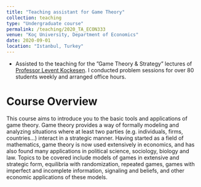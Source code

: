 ```yaml
---
title: "Teaching assistant for Game Theory"
collection: teaching
type: "Undergraduate course"
permalink: /teaching/2020_TA_ECON333
venue: "Koç University, Department of Economics"
date: 2020-09-01
location: "Istanbul, Turkey"
---
```


* Assisted to the teaching for the ”Game Theory & Strategy” lectures of [Professor Levent Koçkesen](https://sites.google.com/view/lkockesen/home). I conducted problem sessions for over
80 students weekly and arranged office hours.

Course Overview
======
This course aims to introduce you to the basic tools and applications
of game theory. Game theory provides a way of formally modeling and analyzing
situations where at least two parties (e.g. individuals, firms, countries…) interact in a
strategic manner. Having started as a field of mathematics, game theory is now used
extensively in economics, and has also found many applications in political science,
sociology, biology and law. Topics to be covered include models of games in extensive
and strategic form, equilibria with randomization, repeated games, games with imperfect
and incomplete information, signaling and beliefs, and other economic applications of
these models. 
